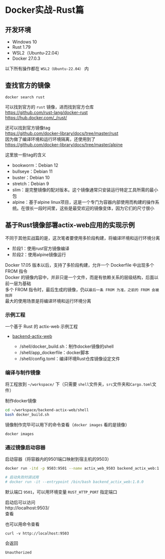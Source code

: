 # Docker实战-Rust篇

## 开发环境
- Windows 10
- Rust 1.79
- WSL2（Ubuntu-22.04）
- Docker 27.0.3

以下所有操作都在 ``WSL2（Ubuntu-22.04）`` 内

## 查找官方的镜像

```
docker search rust
```
可以找到官方的 ``rust`` 镜像，进而找到官方仓库  
https://github.com/rust-lang/docker-rust  
https://hub.docker.com/_/rust/   

还可以找到官方镜像tag  
https://github.com/docker-library/docs/tree/master/rust  
因为做了编译环境和运行环境隔离，还使用到了  
https://github.com/docker-library/docs/tree/master/alpine  

这里放一些tag的含义
 - bookworm：Debian 12
 - bullseye：Debian 11
 - buster：Debian 10
 - stretch：Debian 9
 - slim：是完整镜像的配对版本。这个镜像通常只安装运行特定工具所需的最小包
 - alpine：基于alpine linux项目，这是一个专门为容器内部使用而构建的操作系统。在很长一段时间里，这些是最受欢迎的镜像变体，因为它们的尺寸很小

## 基于Rust镜像部署actix-web应用的实现示例

不同于其他实战篇的是，这次笔者要使用多阶段构建，将编译环境和运行环境分离
 - 阶段1：使用rust官方镜像编译
 - 阶段2：使用alpine镜像运行

Docker 17.05 版本以后，支持了多阶段构建，允许一个 Dockerfile 中出现多个 FROM 指令  
Docker 的镜像内容中，并非只是一个文件，而是有依赖关系的层级结构，后面以前一层为基础  
多个 FROM 指令时，最后生成的镜像，仍以``最后一条 FROM 为准，之前的 FROM 会被抛弃``  
最大的使用场景是将编译环境和运行环境分离

### 示例工程
一个基于 Rust 的 actix-web 示例工程

 - [backend-actix-web](../Framework/backend-actix-web/)

     - /shell/docker_build.sh：制作docker镜像的shell
     - /shell/app_dockerfile：docker脚本
     - /shell/config.toml：编译环境Rust仓库镜像设定文件

### 编译与制作镜像

将工程放到 ``~/workspace/`` 下（只需要 ``shell``文件夹，``src``文件夹和``Cargo.toml``文件）

制作docker镜像
```bash
cd ~/workspace/backend-actix-web/shell
bash docker_build.sh
```
镜像制作完毕可以用下的命令查看（``docker images`` 看的是镜像）
```bash
docker images
```

### 通过镜像启动容器
启动容器（将容器内的9501端口映射到宿主机的9503）
```bash
docker run -itd -p 9503:9501 --name actix_web_9503 backend_actix_web:1.0.0

# 启动失败时调试用
# docker run -it --entrypoint /bin/bash backend_actix_web:1.0.0
```

默认端口 ``9501``，可以用环境变量 ``RUST_HTTP_PORT`` 指定端口

启动后可以访问  
http://localhost:9503/  
查看

也可以用命令查看
```
curl -v http://localhost:9503
```
会返回
```
Unauthorized
```
